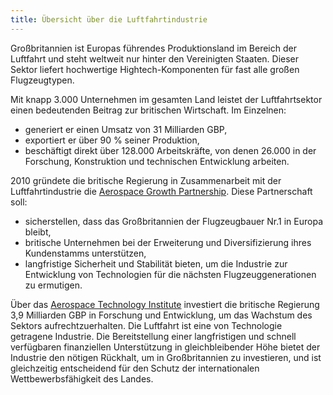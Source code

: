 ```yaml
---
title: Übersicht über die Luftfahrtindustrie
---
```


Großbritannien ist Europas führendes Produktionsland im Bereich der Luftfahrt und steht weltweit nur hinter den Vereinigten Staaten. Dieser Sektor liefert hochwertige Hightech-Komponenten für fast alle großen Flugzeugtypen.

Mit knapp 3.000 Unternehmen im gesamten Land leistet der Luftfahrtsektor einen bedeutenden Beitrag zur britischen Wirtschaft. Im Einzelnen:    

- generiert er einen Umsatz von 31 Milliarden GBP,
- exportiert er über 90 % seiner Produktion, 
- beschäftigt direkt über 128.000 Arbeitskräfte, von denen 26.000 in der Forschung, Konstruktion und technischen Entwicklung arbeiten.

2010 gründete die britische Regierung in Zusammenarbeit mit der Luftfahrtindustrie die [Aerospace Growth Partnership](http://www.theagp.aero/). Diese Partnerschaft soll:

- sicherstellen, dass das Großbritannien der Flugzeugbauer Nr.1 in Europa bleibt,
- britische Unternehmen bei der Erweiterung und Diversifizierung ihres Kundenstamms unterstützen,
- langfristige Sicherheit und Stabilität bieten, um die Industrie zur Entwicklung von Technologien für die nächsten Flugzeuggenerationen zu ermutigen.

Über das [Aerospace Technology Institute](http://www.ati.org.uk/) investiert die britische Regierung 3,9 Milliarden GBP in Forschung und Entwicklung, um das Wachstum des Sektors aufrechtzuerhalten. Die Luftfahrt ist eine von Technologie getragene Industrie. Die Bereitstellung einer langfristigen und schnell verfügbaren finanziellen Unterstützung in gleichbleibender Höhe bietet der Industrie den nötigen Rückhalt, um in Großbritannien  zu investieren, und ist gleichzeitig entscheidend für den Schutz der internationalen Wettbewerbsfähigkeit des Landes.
